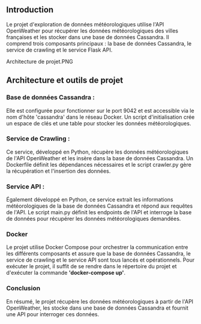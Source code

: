 
 ## Introduction 
Le projet d'exploration de données météorologiques utilise l'API OpenWeather pour récupérer les données météorologiques des villes françaises et les stocker dans une base de données Cassandra. Il comprend trois composants principaux : la base de données Cassandra, le service de crawling et le service Flask API.

Architecture de projet.PNG

## Architecture et outils de projet 

### Base de données Cassandra : 
Elle est configurée pour fonctionner sur le port 9042 et est accessible via le nom d'hôte 'cassandra' dans le réseau Docker. Un script d'initialisation crée un espace de clés et une table pour stocker les données météorologiques.

### Service de Crawling : 
Ce service, développé en Python, récupère les données météorologiques de l'API OpenWeather et les insère dans la base de données Cassandra. Un Dockerfile définit les dépendances nécessaires et le script crawler.py gère la récupération et l'insertion des données.

### Service API : 
Également développé en Python, ce service extrait les informations météorologiques de la base de données Cassandra et répond aux requêtes de l'API. Le script main.py définit les endpoints de l'API et interroge la base de données pour récupérer les données météorologiques demandées.

### Docker
Le projet utilise Docker Compose pour orchestrer la communication entre les différents composants et assure que la base de données Cassandra, le service de crawling et le service API sont tous lancés et opérationnels. Pour exécuter le projet, il suffit de se rendre dans le répertoire du projet et d'exécuter la commande **'docker-compose up'**.



### Conclusion 

En résumé, le projet récupère les données météorologiques à partir de l'API OpenWeather, les stocke dans une base de données Cassandra et fournit une API pour interroger ces données.
































